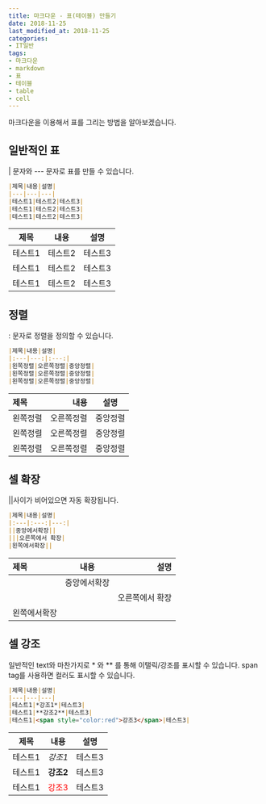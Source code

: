 ```yaml
---
title: 마크다운 - 표(테이블) 만들기
date: 2018-11-25
last_modified_at: 2018-11-25
categories:
- IT일반
tags:
- 마크다운
- markdown
- 표
- 테이블
- table
- cell
---
```


마크다운을 이용해서 표를 그리는 방법을 알아보겠습니다.

## 일반적인 표

| 문자와 --- 문자로 표를 만들 수 있습니다.

```markdown
|제목|내용|설명|
|---|---|---|
|테스트1|테스트2|테스트3|
|테스트1|테스트2|테스트3|
|테스트1|테스트2|테스트3|
```

|제목|내용|설명|
|--|--|--|
|테스트1|테스트2|테스트3|
|테스트1|테스트2|테스트3|
|테스트1|테스트2|테스트3|

## 정렬

: 문자로 정렬을 정의할 수 있습니다.

```markdown
|제목|내용|설명|
|:---|---:|:---:|
|왼쪽정렬|오른쪽정렬|중앙정렬|
|왼쪽정렬|오른쪽정렬|중앙정렬|
|왼쪽정렬|오른쪽정렬|중앙정렬|
```

|제목|내용|설명|
|:---|---:|:---:|
|왼쪽정렬|오른쪽정렬|중앙정렬|
|왼쪽정렬|오른쪽정렬|중앙정렬|
|왼쪽정렬|오른쪽정렬|중앙정렬|

## 셀 확장

||사이가 비어있으면 자동 확장됩니다.

```markdown
|제목|내용|설명|
|:---|:---:|---:|
||중앙에서확장||
|||오른쪽에서 확장|
|왼쪽에서확장||
```

|제목|내용|설명|
|:---|:---:|---:|
||중앙에서확장||
|||오른쪽에서 확장|
|왼쪽에서확장||

## 셀 강조

일반적인 text와 마찬가지로 * 와 ** 를 통해 이탤릭/강조를 표시할 수 있습니다.
span tag를 사용하면 컬러도 표시할 수 있습니다.

```markdown
|제목|내용|설명|
|---|---|---|
|테스트1|*강조1*|테스트3|
|테스트1|**강조2**|테스트3|
|테스트1|<span style="color:red">강조3</span>|테스트3|
```

|제목|내용|설명|
|---|---|---|
|테스트1|*강조1*|테스트3|
|테스트1|**강조2**|테스트3|
|테스트1|<span style="color:red">강조3</span>|테스트3|

